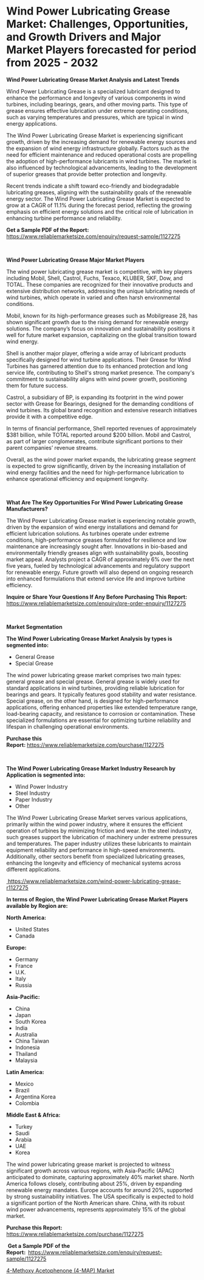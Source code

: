 <p><h1>Wind Power Lubricating Grease Market: Challenges, Opportunities, and Growth Drivers and Major Market Players forecasted for period from 2025 - 2032</h1></p><p><strong>Wind Power Lubricating Grease Market Analysis and Latest Trends</strong></p>
<p><p>Wind Power Lubricating Grease is a specialized lubricant designed to enhance the performance and longevity of various components in wind turbines, including bearings, gears, and other moving parts. This type of grease ensures effective lubrication under extreme operating conditions, such as varying temperatures and pressures, which are typical in wind energy applications.</p><p>The Wind Power Lubricating Grease Market is experiencing significant growth, driven by the increasing demand for renewable energy sources and the expansion of wind energy infrastructure globally. Factors such as the need for efficient maintenance and reduced operational costs are propelling the adoption of high-performance lubricants in wind turbines. The market is also influenced by technological advancements, leading to the development of superior greases that provide better protection and longevity.</p><p>Recent trends indicate a shift toward eco-friendly and biodegradable lubricating greases, aligning with the sustainability goals of the renewable energy sector. The Wind Power Lubricating Grease Market is expected to grow at a CAGR of 11.1% during the forecast period, reflecting the growing emphasis on efficient energy solutions and the critical role of lubrication in enhancing turbine performance and reliability.</p></p>
<p><strong>Get a Sample PDF of the Report:&nbsp;</strong> <a href="https://www.reliablemarketsize.com/enquiry/request-sample/1127275?utm_campaign=2192&utm_medium=2&utm_source=Github&utm_content=ia&utm_term=05022025&utm_id=wind-power-lubricating-grease">https://www.reliablemarketsize.com/enquiry/request-sample/1127275</a></p>
<p>&nbsp;</p>
<p><strong>Wind Power Lubricating Grease Major Market Players</strong></p>
<p><p>The wind power lubricating grease market is competitive, with key players including Mobil, Shell, Castrol, Fuchs, Texaco, KLUBER, SKF, Dow, and TOTAL. These companies are recognized for their innovative products and extensive distribution networks, addressing the unique lubricating needs of wind turbines, which operate in varied and often harsh environmental conditions.</p><p>Mobil, known for its high-performance greases such as Mobilgrease 28, has shown significant growth due to the rising demand for renewable energy solutions. The company’s focus on innovation and sustainability positions it well for future market expansion, capitalizing on the global transition toward wind energy.</p><p>Shell is another major player, offering a wide array of lubricant products specifically designed for wind turbine applications. Their Grease for Wind Turbines has garnered attention due to its enhanced protection and long service life, contributing to Shell's strong market presence. The company's commitment to sustainability aligns with wind power growth, positioning them for future success.</p><p>Castrol, a subsidiary of BP, is expanding its footprint in the wind power sector with Grease for Bearings, designed for the demanding conditions of wind turbines. Its global brand recognition and extensive research initiatives provide it with a competitive edge.</p><p>In terms of financial performance, Shell reported revenues of approximately $381 billion, while TOTAL reported around $200 billion. Mobil and Castrol, as part of larger conglomerates, contribute significant portions to their parent companies’ revenue streams.</p><p>Overall, as the wind power market expands, the lubricating grease segment is expected to grow significantly, driven by the increasing installation of wind energy facilities and the need for high-performance lubrication to enhance operational efficiency and equipment longevity.</p></p>
<p>&nbsp;</p>
<p><strong>What Are The Key Opportunities For Wind Power Lubricating Grease Manufacturers?</strong></p>
<p><p>The Wind Power Lubricating Grease market is experiencing notable growth, driven by the expansion of wind energy installations and demand for efficient lubrication solutions. As turbines operate under extreme conditions, high-performance greases formulated for resilience and low maintenance are increasingly sought after. Innovations in bio-based and environmentally friendly greases align with sustainability goals, boosting market appeal. Analysts project a CAGR of approximately 6% over the next five years, fueled by technological advancements and regulatory support for renewable energy. Future growth will also depend on ongoing research into enhanced formulations that extend service life and improve turbine efficiency.</p></p>
<p><strong>Inquire or Share Your Questions If Any Before Purchasing This Report:</strong> <a href="https://www.reliablemarketsize.com/enquiry/pre-order-enquiry/1127275?utm_campaign=2192&utm_medium=2&utm_source=Github&utm_content=ia&utm_term=05022025&utm_id=wind-power-lubricating-grease">https://www.reliablemarketsize.com/enquiry/pre-order-enquiry/1127275</a></p>
<p>&nbsp;</p>
<p><strong>Market Segmentation</strong></p>
<p><strong>The Wind Power Lubricating Grease Market Analysis by types is segmented into:</strong></p>
<p><ul><li>General Grease</li><li>Special Grease</li></ul></p>
<p><p>The wind power lubricating grease market comprises two main types: general grease and special grease. General grease is widely used for standard applications in wind turbines, providing reliable lubrication for bearings and gears. It typically features good stability and water resistance. Special grease, on the other hand, is designed for high-performance applications, offering enhanced properties like extended temperature range, load-bearing capacity, and resistance to corrosion or contamination. These specialized formulations are essential for optimizing turbine reliability and lifespan in challenging operational environments.</p></p>
<p><strong>Purchase this Report:&nbsp;</strong><a href="https://www.reliablemarketsize.com/purchase/1127275?utm_campaign=2192&utm_medium=2&utm_source=Github&utm_content=ia&utm_term=05022025&utm_id=wind-power-lubricating-grease">https://www.reliablemarketsize.com/purchase/1127275</a></p>
<p>&nbsp;</p>
<p><strong>The Wind Power Lubricating Grease Market Industry Research by Application is segmented into:</strong></p>
<p><ul><li>Wind Power Industry</li><li>Steel Industry</li><li>Paper Industry</li><li>Other</li></ul></p>
<p><p>The Wind Power Lubricating Grease Market serves various applications, primarily within the wind power industry, where it ensures the efficient operation of turbines by minimizing friction and wear. In the steel industry, such greases support the lubrication of machinery under extreme pressures and temperatures. The paper industry utilizes these lubricants to maintain equipment reliability and performance in high-speed environments. Additionally, other sectors benefit from specialized lubricating greases, enhancing the longevity and efficiency of mechanical systems across different applications.</p></p>
<p><a href="https://www.reliablemarketsize.com/wind-power-lubricating-grease-r1127275?utm_campaign=2192&utm_medium=2&utm_source=Github&utm_content=ia&utm_term=05022025&utm_id=wind-power-lubricating-grease">&nbsp;https://www.reliablemarketsize.com/wind-power-lubricating-grease-r1127275</a></p>
<p><strong>In terms of Region, the Wind Power Lubricating Grease Market Players available by Region are:</strong></p>
<p>
    <p> <strong> North America: </strong>
        <ul>
            <li>United States</li>
            <li>Canada</li>
        </ul>
        </p> 
    <p> <strong> Europe: </strong>
        <ul>
            <li>Germany</li>
            <li>France</li>
            <li>U.K.</li>
            <li>Italy</li>
            <li>Russia</li>
        </ul>
        </p> 
    <p> <strong> Asia-Pacific: </strong>
        <ul>
            <li>China</li>
            <li>Japan</li>
            <li>South Korea</li>
            <li>India</li>
            <li>Australia</li>
            <li>China Taiwan</li>
            <li>Indonesia</li>
            <li>Thailand</li>
            <li>Malaysia</li>
        </ul>
        </p> 
    <p> <strong> Latin America: </strong>
        <ul>
            <li>Mexico</li>
            <li>Brazil</li>
            <li>Argentina Korea</li>
            <li>Colombia</li>
        </ul>
        </p> 
    <p> <strong> Middle East & Africa: </strong>
        <ul>
            <li>Turkey</li>
            <li>Saudi</li>
            <li>Arabia</li>
            <li>UAE</li>
            <li>Korea</li>
        </ul>
    </p>
    </p>
<p><p>The wind power lubricating grease market is projected to witness significant growth across various regions, with Asia-Pacific (APAC) anticipated to dominate, capturing approximately 40% market share. North America follows closely, contributing about 25%, driven by expanding renewable energy mandates. Europe accounts for around 20%, supported by strong sustainability initiatives. The USA specifically is expected to hold a significant portion of the North American share. China, with its robust wind power advancements, represents approximately 15% of the global market.</p></p>
<p><strong>Purchase this Report: </strong><a href="https://www.reliablemarketsize.com/purchase/1127275?utm_campaign=2192&utm_medium=2&utm_source=Github&utm_content=ia&utm_term=05022025&utm_id=wind-power-lubricating-grease">https://www.reliablemarketsize.com/purchase/1127275</a></p>
<p>&nbsp;<strong>Get a Sample PDF of the Report:&nbsp;&nbsp;</strong><a href="https://www.reliablemarketsize.com/enquiry/request-sample/1127275?utm_campaign=2192&utm_medium=2&utm_source=Github&utm_content=ia&utm_term=05022025&utm_id=wind-power-lubricating-grease">https://www.reliablemarketsize.com/enquiry/request-sample/1127275</a></p>
<p><strong></strong></p>
<p><p><a href="https://github.com/WashimHussain441/Market-Research-Report-List-1/blob/main/4-methoxy-acetophenone-4-map-market.md?utm_campaign=2192&utm_medium=2&utm_source=Github&utm_content=ia&utm_term=05022025&utm_id=wind-power-lubricating-grease">4-Methoxy Acetophenone (4-MAP) Market</a></p></p>